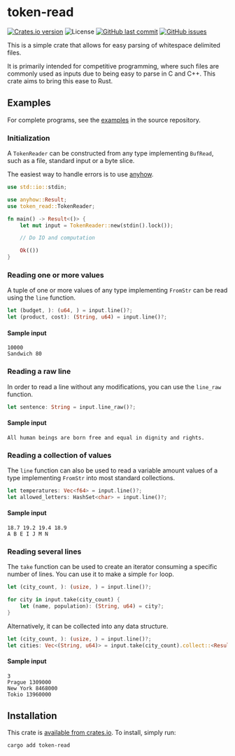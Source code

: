 # token-read

[![Crates.io version](https://img.shields.io/crates/v/token-read?style=flat-square)](https://crates.io/crates/token-read) ![License](https://img.shields.io/crates/l/token-read?style=flat-square) [![GitHub last commit](https://img.shields.io/github/last-commit/SvizelPritula/token-read?style=flat-square)](https://github.com/SvizelPritula/token-read) [![GitHub issues](https://img.shields.io/github/issues/SvizelPritula/token-read?style=flat-square)](https://github.com/SvizelPritula/token-read/issues)

This is a simple crate that allows for easy parsing of whitespace delimited files.

It is primarily intended for competitive programming, where such files are commonly used as inputs due to being easy to parse in C and C++. This crate aims to bring this ease to Rust.

## Examples

For complete programs, see the [examples](https://github.com/SvizelPritula/token-read/tree/main/examples) in the source repository.

### Initialization

A `TokenReader` can be constructed from any type implementing `BufRead`, such as a file, standard input or a byte slice.

The easiest way to handle errors is to use [anyhow](https://crates.io/crates/anyhow).

```rust
use std::io::stdin;

use anyhow::Result;
use token_read::TokenReader;

fn main() -> Result<()> {
    let mut input = TokenReader::new(stdin().lock());

    // Do IO and computation

    Ok(())
}
```

### Reading one or more values

A tuple of one or more values of any type implementing `FromStr` can be read using the `line` function.

```rust
let (budget, ): (u64, ) = input.line()?;
let (product, cost): (String, u64) = input.line()?;
```

#### Sample input

```
10000
Sandwich 80
```

### Reading a raw line

In order to read a line without any modifications, you can use the `line_raw` function.

```rust
let sentence: String = input.line_raw()?;
```

#### Sample input

```
All human beings are born free and equal in dignity and rights.
```

### Reading a collection of values

The `line` function can also be used to read a variable amount values of a type implementing `FromStr` into most standard collections.

```rust
let temperatures: Vec<f64> = input.line()?;
let allowed_letters: HashSet<char> = input.line()?;
```

#### Sample input

```
18.7 19.2 19.4 18.9
A B E I J M N
```

### Reading several lines

The `take` function can be used to create an iterator consuming a specific number of lines. You can use it to make a simple `for` loop.

```rust
let (city_count, ): (usize, ) = input.line()?;

for city in input.take(city_count) {
    let (name, population): (String, u64) = city?;
}
```

Alternatively, it can be collected into any data structure.

```rust
let (city_count, ): (usize, ) = input.line()?;
let cities: Vec<(String, u64)> = input.take(city_count).collect::<Result<_, _>>()?;
```

#### Sample input

```
3
Prague 1309000
New York 8468000
Tokio 13960000
```

## Installation

This crate is [available from crates.io](https://crates.io/crates/token-read). To install, simply run:

```sh
cargo add token-read
```
